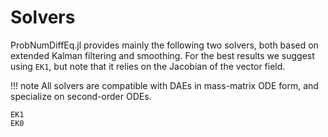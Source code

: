 # Solvers

ProbNumDiffEq.jl provides mainly the following two solvers, both based on extended Kalman filtering and smoothing.
For the best results we suggest using `EK1`, but note that it relies on the Jacobian of the vector field.

!!! note
    All solvers are compatible with DAEs in mass-matrix ODE form, and specialize on second-order ODEs.

```@docs
EK1
EK0
```
